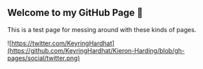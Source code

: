 ## Welcome to my GitHub Page 🤠

This is a test page for messing around with these kinds of pages. 

![https://twitter.com/KeyringHardhat](https://github.com/KeyringHardhat/Kieron-Harding/blob/gh-pages/social/twitter.png)
